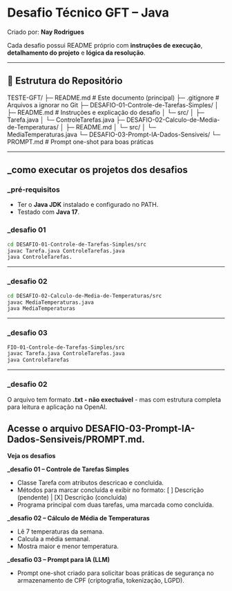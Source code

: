 # Desafio Técnico GFT – Java
Criado por: **Nay Rodrigues**

Cada desafio possui README próprio com **instruções de execução**, **detalhamento do projeto** e **lógica da resolução**.

---

## 📂 Estrutura do Repositório

TESTE-GFT/
├─ README.md # Este documento (principal)
├─ .gitignore # Arquivos a ignorar no Git
├─ DESAFIO-01-Controle-de-Tarefas-Simples/
│ ├─ README.md # Instruções e explicação do desafio
│ └─ src/
│ ├─ Tarefa.java
│ └─ ControleTarefas.java
├─ DESAFIO-02-Calculo-de-Media-de-Temperaturas/
│ ├─ README.md
│ └─ src/
│ └─ MediaTemperaturas.java
└─ DESAFIO-03-Prompt-IA-Dados-Sensiveis/
└─ PROMPT.md # Prompt one-shot para boas práticas


---

## _como executar os projetos dos desafios

### _pré-requisitos
- Ter o **Java JDK** instalado e configurado no PATH.
- Testado com **Java 17**.

### _desafio 01
```bash
cd DESAFIO-01-Controle-de-Tarefas-Simples/src
javac Tarefa.java ControleTarefas.java
java ControleTarefas.
```
----
### _desafio 02
```bash
cd DESAFIO-02-Calculo-de-Media-de-Temperaturas/src
javac MediaTemperaturas.java
java MediaTemperaturas
```
----
### _desafio 03
```bash
FIO-01-Controle-de-Tarefas-Simples/src
javac Tarefa.java ControleTarefas.java
java ControleTarefas
```
----
### _desafio 02
O arquivo tem formato **.txt - não exectuável** - mas com estrutura completa para leitura e aplicação na OpenAI.

Acesse o arquivo DESAFIO-03-Prompt-IA-Dados-Sensiveis/PROMPT.md.
---

**Veja os desafios**

**_desafio 01 – Controle de Tarefas Simples**

- Classe Tarefa com atributos descricao e concluida.
- Métodos para marcar concluída e exibir no formato:
[ ] Descrição (pendente)   |   [X] Descrição (concluída)
- Programa principal com duas tarefas, uma marcada como concluída.

**_desafio 02 – Cálculo de Média de Temperaturas**

- Lê 7 temperaturas da semana.
- Calcula a média semanal.
- Mostra maior e menor temperatura.

**_desafio 03 – Prompt para IA (LLM)**

- Prompt one-shot criado para solicitar boas práticas de segurança no armazenamento de CPF (criptografia, tokenização, LGPD).

